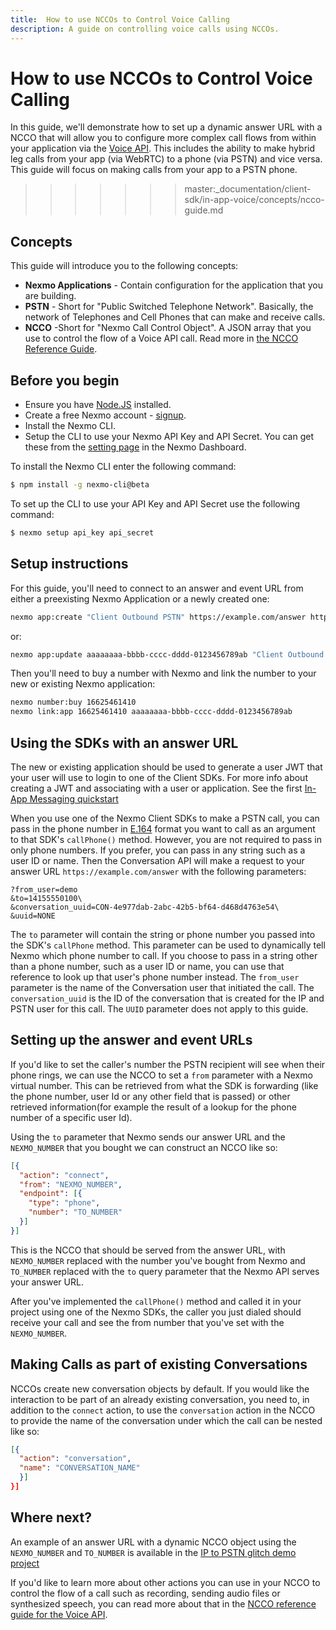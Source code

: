 ```yaml
---
title:  How to use NCCOs to Control Voice Calling
description: A guide on controlling voice calls using NCCOs.
---
```


# How to use NCCOs to Control Voice Calling

In this guide, we'll demonstrate how to set up a dynamic answer URL with a NCCO that will allow you to configure more complex call flows from within your application via the [Voice API](/voice/voice-api/overview). This includes the ability to make hybrid leg calls from your app (via WebRTC) to a phone (via PSTN) and vice versa. This guide will focus on making calls from your app to a PSTN phone.
>>>>>>> master:_documentation/client-sdk/in-app-voice/concepts/ncco-guide.md

## Concepts

This guide will introduce you to the following concepts:

- **Nexmo Applications** - Contain configuration for the application that you are building.
- **PSTN** - Short for "Public Switched Telephone Network". Basically, the network of Telephones and Cell Phones that can make and receive calls.
- **NCCO** -Short for "Nexmo Call Control Object". A JSON array that you use to control the flow of a Voice API call. Read more in [the NCCO Reference Guide](https://developer.nexmo.com/voice/voice-api/ncco-reference).

## Before you begin

* Ensure you have [Node.JS](https://nodejs.org/) installed.
* Create a free Nexmo account - [signup](https://dashboard.nexmo.com).
* Install the Nexmo CLI.
* Setup the CLI to use your Nexmo API Key and API Secret. You can get these from the [setting page](https://dashboard.nexmo.com/settings) in the Nexmo Dashboard.

To install the Nexmo CLI enter the following command:

```bash
$ npm install -g nexmo-cli@beta
```

To set up the CLI to use your API Key and API Secret use the following command:

```bash
$ nexmo setup api_key api_secret
```


## Setup instructions

For this guide, you'll need to connect to an answer and event URL from either a preexisting Nexmo Application or a newly created one:

```sh
nexmo app:create "Client Outbound PSTN" https://example.com/answer https://example.com/events
```

or:

```sh
nexmo app:update aaaaaaaa-bbbb-cccc-dddd-0123456789ab "Client Outbound PSTN" https://example.com/answer https://example.com/events
```

Then you'll need to buy a number with Nexmo and link the number to your new or existing Nexmo application:

```sh
nexmo number:buy 16625461410
nexmo link:app 16625461410 aaaaaaaa-bbbb-cccc-dddd-0123456789ab
```

## Using the SDKs with an answer URL

The new or existing application should be used to generate a user JWT that your user will use to login to one of the Client SDKs. For more info about creating a JWT and associating with a user or application. See the first [In-App Messaging quickstart](/client-sdk/in-app-messaging/guides/simple-conversation)

When you use one of the Nexmo Client SDKs to make a PSTN call, you can pass in the phone number in [E.164](https://en.wikipedia.org/wiki/E.164) format you want to call as an argument to that SDK's `callPhone()` method. However, you are not required to pass in only phone numbers. If you prefer, you can pass in any string such as a user ID or name. Then the Conversation API will make a request to your answer URL `https://example.com/answer` with the following parameters:

```
?from_user=demo
&to=14155550100\
&conversation_uuid=CON-4e977dab-2abc-42b5-bf64-d468d4763e54\
&uuid=NONE
```

The `to` parameter will contain the string or phone number you passed into the SDK's `callPhone` method. This parameter can be used to dynamically tell Nexmo which phone number to call. If you choose to pass in a string other than a phone number, such as a user ID or name, you can use that reference to look up that user's phone number instead. The `from_user` parameter is the name of the Conversation user that initiated the call. The `conversation_uuid` is the ID of the conversation that is created for the IP and PSTN user for this call. The `UUID` parameter does not apply to this guide.

## Setting up the answer and event URLs

If you'd like to set the caller's number the PSTN recipient will see when their phone rings, we can use the NCCO to set a `from` parameter with a Nexmo virtual number.
This can be retrieved from what the SDK is forwarding (like the phone number, user Id or any other field that is passed) or other retrieved information(for example the result of a lookup for the phone number of a specific user Id).

Using the `to` parameter that Nexmo sends our answer URL and the `NEXMO_NUMBER` that you bought we can construct an NCCO like so:

```json
[{
  "action": "connect",
  "from": "NEXMO_NUMBER",
  "endpoint": [{
    "type": "phone",
    "number": "TO_NUMBER"
  }]
}]
```

This is the NCCO that should be served from the answer URL, with `NEXMO_NUMBER` replaced with the number you've bought from Nexmo and `TO_NUMBER` replaced with the `to` query parameter that the Nexmo API serves your answer URL.

After you've implemented the `callPhone()` method and called it in your project using one of the Nexmo SDKs, the caller you just dialed should receive your call and see the from number that you've set with the `NEXMO_NUMBER`.

## Making Calls as part of existing Conversations

NCCOs create new conversation objects by default. If you would like the interaction to be part of an already existing conversation, you need to, in addition to the `connect` action, to use the `conversation` action in the NCCO to provide the name of the conversation under which the call can be nested like so:

```json
[{
  "action": "conversation",
  "name": "CONVERSATION_NAME"
  }]
}]
```

## Where next?

An example of an answer URL with a dynamic NCCO object using the `NEXMO_NUMBER` and `TO_NUMBER` is available in the [IP to PSTN glitch demo project](https://glitch.com/edit/#!/nexmo-ip-to-pstn)

If you'd like to learn more about other actions you can use in your NCCO to control the flow of a call such as recording, sending audio files or synthesized speech, you can read more about that in the [NCCO reference guide for the Voice API](/voice/voice-api/ncco-reference).
